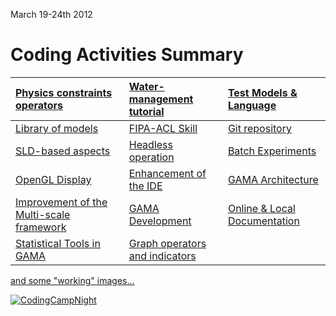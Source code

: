 March 19-24th 2012

# Coding Activities Summary

|[Physics constraints operators](https://github.com/gama-platform/gama/wiki/Content\WikiOnly\Events\Event__CP12traffic.md) | [Water-management tutorial](https://github.com/gama-platform/gama/wiki/Content\WikiOnly\Events\Event__CP12Water.md) | [Test Models & Language](https://github.com/gama-platform/gama/wiki/Content\WikiOnly\Events\Event__CP12Test.md)|
|:------------------------------------------------------|:-------------------------------------------------|:--------------------------------------------|
|[Library of models](https://github.com/gama-platform/gama/wiki/Content\WikiOnly\Events\Event__CP12Library.md)             | [FIPA-ACL Skill](https://github.com/gama-platform/gama/wiki/Content\WikiOnly\Events\Event__CP12FIPA.md)             | [Git repository](https://github.com/gama-platform/gama/wiki/Content\WikiOnly\Events\Event__CP12Git.md)         |
|[SLD-based aspects](https://github.com/gama-platform/gama/wiki/Content\WikiOnly\Events\Event__CP12SLD.md)                 | [Headless operation](https://github.com/gama-platform/gama/wiki/Content\WikiOnly\Events\Event__CP12Headless.md)     | [Batch Experiments](https://github.com/gama-platform/gama/wiki/Content\WikiOnly\Events\Event__CP12Batch.md)    |
|[OpenGL Display](https://github.com/gama-platform/gama/wiki/Content\WikiOnly\Events\Event__CP12OpenGL.md)                 | [Enhancement of the IDE](https://github.com/gama-platform/gama/wiki/Content\WikiOnly\Events\Event__CP12IDE.md)      | [GAMA Architecture](https://github.com/gama-platform/gama/wiki/Content\WikiOnly\Events\Event__CP12Archi.md)    |
|[Improvement of the Multi-scale framework](https://github.com/gama-platform/gama/wiki/Content\WikiOnly\Events\Event__CP12MultiScale.md) | [GAMA Development](https://github.com/gama-platform/gama/wiki/Content\WikiOnly\Events\Event__CP12Development.md)    | [Online & Local Documentation](https://github.com/gama-platform/gama/wiki/Content\WikiOnly\Events\Event__CP12Doc.md)|
|[Statistical Tools in GAMA](https://github.com/gama-platform/gama/wiki/Content\WikiOnly\Events\Event__CP12Stats.md)       | [Graph operators and indicators](https://github.com/gama-platform/gama/wiki/Content\WikiOnly\Events\Event__CP12Graph.md)|                                             |

[and some "working" images...](https://picasaweb.google.com/114770356492687537213/Hanoiwiki?authuser=0&authkey=Gv1sRgCIKj0ITH_KOyiwE&feat=directlink)

<a href='http://gama-platform.googlecode.com/files/IMG_1622.png' title='CodingCampNight'><img src='http://gama-platform.googlecode.com/files/IMG_1622.png' alt='CodingCampNight' /></a>